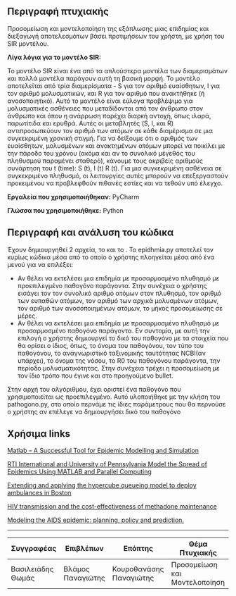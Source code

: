 Περιγραφή πτυχιακής 
------------------------------------------------------------------------------------------------------------------------------------------

Προσομείωση και μοντελοποίηση της εξάπλωσης μιας επιδημίας και διεξαγωγή αποτελεσμάτων βάσει προτιμήσεων του χρήστη, με χρήση του SIR μοντέλου.

<b>Λίγα λόγια για το μοντέλο SIR:</b>

Το μοντέλο SIR είναι ένα από τα απλούστερα μοντέλα των διαμερισμάτων και πολλά μοντέλα παράγουν αυτή τη βασική μορφή. Το μοντέλο αποτελείται από τρία διαμερίσματα - S για τον αριθμό ευαίσθητων, I για τον αριθμό μολυσματικών, και R για τον αριθμό που ανακτήθηκε (ή ανοσοποιητικό). Αυτό το μοντέλο είναι εύλογα προβλέψιμο για μολυσματικές ασθένειες που μεταδίδονται από τον άνθρωπο στον άνθρωπο και όπου η ανάρρωση παρέχει διαρκή αντοχή, όπως ιλαρά, παρωτίτιδα και ερυθρά. Αυτές οι μεταβλητές (S, I, και R) αντιπροσωπεύουν τον αριθμό των ατόμων σε κάθε διαμέρισμα σε μια συγκεκριμένη χρονική στιγμή. Για να δείξουμε ότι ο αριθμός των ευαίσθητων, μολυσμένων και ανακτημένων ατόμων μπορεί να ποικίλει με την πάροδο του χρόνου (ακόμα και αν το συνολικό μέγεθος του πληθυσμού παραμένει σταθερό), κάνουμε τους ακριβείς αριθμούς συνάρτηση του t (time): S (t), I (t) R (t). Για μια συγκεκριμένη ασθένεια σε συγκεκριμένο πληθυσμό, οι λειτουργίες αυτές μπορούν να επεξεργαστούν προκειμένου να προβλεφθούν πιθανές εστίες και να τεθούν υπό έλεγχο. 

<b>Εργαλεία που χρησιμοποιήθηκαν:</b> PyCharm

<b>Γλώσσα που χρησιμοποιήθηκε:</b>
Python


Περιγραφή και ανάλυση του κώδικα
------------------------------------------------------------------------------------------------------------------------------------------

Έχουν δημιουργηθεί 2 αρχεία, το και το . Το epidhmia.py αποτελεί τον κυρίως κώδικα μέσα από το οποίο ο χρήστης πλοηγείται μέσα από ένα μενού για να επιλέξει:

  * Αν θέλει να εκτελέσει μια επιδημία με προσαρμοσμένο πλυθησμό με προεπιλεγμένο παθογόνο παράγοντα. Στην συνέχεια ο χρήστης εισάγει τον τον συνολικό αριθμό ατόμων στον πλυθησμό, τον αριθμό των ευπαθών ατόμων, τον αριθμό των αρχικά μολυσμένων ατόμων, τον αριθμό των ανοσοποιημένων ατόμων, το μήκος προσομείωσης σε μέρες.
  * Αν θέλει να εκτελέσει μια επιδημία με προσαρμοσμένο πλυθησμό με προσαρμοσμένο παθογόνο παράγοντα. Εν συντομία, με αυτή την επιλογή ο χρήστης δημιουργεί το δικό του παθογόνο με τα στοιχεία που θα ορίσει ο ίδιος, όπως, το όνομα του παθογόνου, τον τύπο του παθογόνου, το αναγνωριστικό ταξινομικής ταυτότητας NCBI(αν υπάρχει), το όνομα της νόσου, το R0 του παθογόνου παράγοντα, την περίοδο μολυσματικότητας. Στην συνέχεια τρέχει η προσομείωση με τον ίδιο τρόπο που έγινε και στο προηγούμενο bullet.
  
Στην αρχή του αλγόριθμου, έχει οριστεί ένα παθογόνο που χρησιμοποιείται ως προεπιλεγμένο. Αυτό υλοποιήθηκε με την κλήση του pathogono.py, στο οποίο περνάμε τις ίδιες παράμετρους που θα περνούσε ο χρήστης αν επέλεγε να δημιουργήσει δικό του παθογόνο


Χρήσιμα links
----------------------------------------------------------------------------------------------------------------------------------------

[Matlab – A Successful Tool for Epidemic Modelling
and Simulation
](https://www.ijraset.com/fileserve.php?FID=9443)

[RTI International and University of Pennsylvania Model the Spread of Epidemics Using MATLAB and Parallel Computing](https://www.mathworks.com/company/user_stories/rti-international-and-university-of-pennsylvania-model-the-spread-of-epidemics-using-matlab-and-parallel-computing.html)

[Extending and applying the hypercube queueing model to deploy ambulances in Boston](https://www.academia.edu/808249/Extending_and_applying_the_hypercube_queueing_model_to_deploy_ambulances_in_Boston?source=swp_share)

[HIV transmission and the cost-effectiveness of methadone maintenance](https://www.academia.edu/808246/HIV_transmission_and_the_cost-effectiveness_of_methadone_maintenance?source=swp_share)

[Modeling the AIDS epidemic: planning, policy and prediction.](https://www.academia.edu/808260/Modeling_the_AIDS_epidemic_planning_policy_and_prediction?source=swp_share)

----------------------------------------------------------------------------------------------------------------------------------------

| Συγγραφέας  | Επιβλέπων  | Επόπτης  | Θέμα Πτυχιακής  |
|---|---|---|---|
| Βασιλειάδης Θωμάς  | Βλάμος Παναγιώτης  | Κουροθανάσης Παναγιώτης  | Προσομείωση και Μοντελοποίηση  | 
